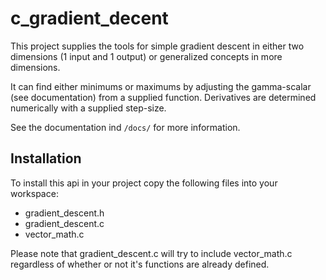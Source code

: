 # c_gradient_decent

This project supplies the tools for simple gradient descent in either two dimensions (1 input and 1 output) or generalized concepts in more dimensions.

It can find either minimums or maximums by adjusting the gamma-scalar (see documentation) from a supplied function. Derivatives are determined numerically with a supplied step-size.

See the documentation ind `/docs/` for more information.

## Installation

To install this api in your project copy the following files into your workspace:

- gradient_descent.h
- gradient_descent.c
- vector_math.c

Please note that gradient_descent.c will try to include vector_math.c regardless of whether or not it's functions are already defined.
